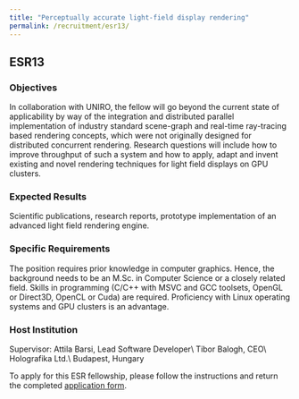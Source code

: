 ```yaml
---
title: "Perceptually accurate light-field display rendering"
permalink: /recruitment/esr13/
---
```

## ESR13

### Objectives

In collaboration with UNIRO, the fellow will go beyond the current state of applicability by way of the integration and distributed parallel implementation of industry standard scene-graph and real-time ray-tracing based rendering concepts, which were not originally designed for distributed concurrent rendering. Research questions will include how to improve throughput of such a system and how to apply, adapt and invent existing and novel rendering techniques for light field displays on GPU clusters.

### Expected Results

Scientific publications, research reports, prototype implementation of an advanced light field rendering engine.

### Specific Requirements

The position requires prior knowledge in computer graphics. Hence, the background needs to be an M.Sc. in Computer Science or a closely related field. Skills in programming (C/C++ with MSVC and GCC toolsets, OpenGL or Direct3D, OpenCL or Cuda) are required. Proficiency with Linux operating systems and GPU clusters is an advantage.

### Host Institution

Supervisor: Attila Barsi, Lead Software Developer\\
Tibor Balogh, CEO\\
Holografika Ltd.\\
Budapest, Hungary

To apply for this ESR fellowship, please follow the instructions and return the completed [application form](/recruitment/apply/).